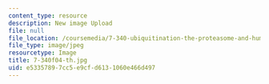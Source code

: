 ```yaml
---
content_type: resource
description: New image Upload
file: null
file_location: /coursemedia/7-340-ubiquitination-the-proteasome-and-human-disease-fall-2004/e53357897cc5e9cfd6131060e466d497_7-340f04-th.jpg
file_type: image/jpeg
resourcetype: Image
title: 7-340f04-th.jpg
uid: e5335789-7cc5-e9cf-d613-1060e466d497
---
```

